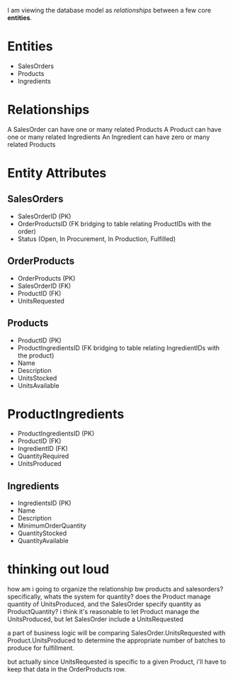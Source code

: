 I am viewing the database model as _relationships_ between a few core **entities**.

# Entities

- SalesOrders
- Products
- Ingredients

# Relationships

A SalesOrder can have one or many related Products
A Product can have one or many related Ingredients
An Ingredient can have zero or many related Products

# Entity Attributes

## SalesOrders

- SalesOrderID (PK)
- OrderProductsID (FK bridging to table relating ProductIDs with the order)
- Status (Open, In Procurement, In Production, Fulfilled)

## OrderProducts

- OrderProducts (PK)
- SalesOrderID (FK)
- ProductID (FK)
- UnitsRequested

## Products

- ProductID (PK)
- ProductIngredientsID (FK bridging to table relating IngredientIDs with the product)
- Name
- Description
- UnitsStocked
- UnitsAvailable

# ProductIngredients

- ProductIngredientsID (PK)
- ProductID (FK)
- IngredientID (FK)
- QuantityRequired
- UnitsProduced

## Ingredients

- IngredientsID (PK)
- Name
- Description
- MinimumOrderQuantity
- QuantityStocked
- QuantityAvailable

# thinking out loud

how am i going to organize the relationship bw products and salesorders?
specifically, whats the system for quantity?
does the Product manage quantity of UnitsProduced, and the SalesOrder specify quantity as ProductQuantity?
i think it's reasonable to let Product manage the UnitsProduced, but let SalesOrder include a UnitsRequested

a part of business logic will be comparing SalesOrder.UnitsRequested with Product.UnitsProduced to determine the appropriate number of batches to produce for fulfillment.

but actually since UnitsRequested is specific to a given Product, i'll have to keep that data in the OrderProducts row.
